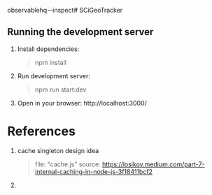 
observablehq--inspect# SCiGeoTracker

## Running the development server

1. Install dependencies:
   > npm install
1. Run development server:
   > npm run start:dev
1. Open in your browser: http://localhost:3000/

# References

1. cache singleton design idea
   > file: "cache.js"
   > source: https://losikov.medium.com/part-7-internal-caching-in-node-js-3f18411bcf2
2.
